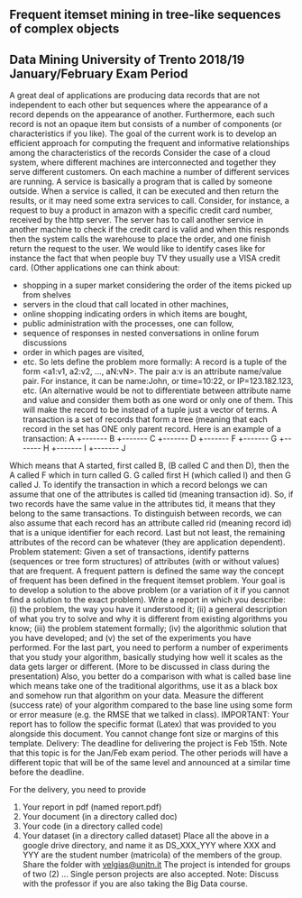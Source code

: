 ## Frequent itemset mining in tree-like sequences of complex objects
## Data Mining University of Trento 2018/19 January/February Exam Period

A great deal of applications are producing data records that are not independent to each other but sequences where the
appearance of a record depends on the appearance of another. Furthermore, each such record is not an opaque item but
consists of a number of components (or characteristics if you like). The goal of the current work is to develop an efficient
approach for computing the frequent and informative relationships among the characteristics of the records
Consider the case of a cloud system, where different machines are interconnected and together they serve different customers.
On each machine a number of different services are running. A service is basically a program that is called by someone
outside. When a service is called, it can be executed and then return the results, or it may need some extra services to call.
Consider, for instance, a request to buy a product in amazon with a specific credit card number, received by the http server.
The server has to call another service in another machine to check if the credit card is valid and when this responds then the
system calls the warehouse to place the order, and one finish return the request to the user. We would like to identify cases
like for instance the fact that when people buy TV they usually use a VISA credit card.
(Other applications one can think about:
- shopping in a super market considering the order of the items picked up from shelves
- servers in the cloud that call located in other machines,
- online shopping indicating orders in which items are bought,
- public administration with the processes, one can follow,
- sequence of responses in nested conversations in online forum discussions
- order in which pages are visited,
- etc.
So lets define the problem more formally: A record is a tuple of the form <a1:v1, a2:v2, ..., aN:vN>. The pair a:v is an attribute
name/value pair. For instance, it can be name:John, or time=10:22, or IP=123.182.123, etc. (An alternative would be not to
differentiate between attribute name and value and consider them both as one word or only one of them. This will make the
record to be instead of a tuple just a vector of terms.
A transaction is a set of records that form a tree (meaning that each record in the set has ONE only parent record. Here is an
example of a transaction:
A
+------- B
          +------- C
          +------- D
+------- F
          +------- G
                    +------- H
                              +------- I
                    +------- J

Which means that A started, first called B, (B called C and then D), then the A called F which in turn called G. G called first H
(which called I) and then G called J.
To identify the transaction in which a record belongs we can assume that one of the attributes is called tid (meaning transaction
id). So, if two records have the same value in the attributes tid, it means that they belong to the same transactions. To
distinguish between records, we can also assume that each record has an attribute called rid (meaning record id) that is a
unique identifier for each record. Last but not least, the remaining attributes of the record can be whatever (they are application
dependent).
Problem statement: Given a set of transactions, identify patterns (sequences or tree form structures) of attributes (with or
without values) that are frequent. A frequent pattern is defined the same way the concept of frequent has been defined in the
frequent itemset problem.
Your goal is to develop a solution to the above problem (or a variation of it if you cannot find a solution to the exact problem).
Write a report in which you describe: (i) the problem, the way you have it understood it; (ii) a general description of what you
try to solve and why it is different from existing algorithms you know; (iii) the problem statement formally; (iv) the algorithmic
solution that you have developed; and (v) the set of the experiments you have performed.
For the last part, you need to perform a number of experiments that you study your algorithm, basically studying how well it
scales as the data gets larger or different. (More to be discussed in class during the presentation) Also, you better do a
comparison with what is called base line which means take one of the traditional algorithms, use it as a black box and somehow
run that algorithm on your data. Measure the different (success rate) of your algorithm compared to the base line using some
form or error measure (e.g. the RMSE that we talked in class).
IMPORTANT: Your report has to follow the specific format (Latex) that was provided to you alongside this document. You
cannot change font size or margins of this template.
Delivery: The deadline for delivering the project is Feb 15th. Note that this topic is for the Jan/Feb exam period. The other
periods will have a different topic that will be of the same level and announced at a similar time before the deadline.

For the delivery, you need to provide
1) Your report in pdf (named report.pdf)
2) Your document (in a directory called doc)
3) Your code (in a directory called code)
4) Your dataset (in a directory called dataset)
Place all the above in a google drive directory, and name it as DS_XXX_YYY where XXX and YYY are the student number
(matricola) of the members of the group. Share the folder with velgias@unitn.it
The project is intended for groups of two (2) ... Single person projects are also accepted.
Note: Discuss with the professor if you are also taking the Big Data course.
